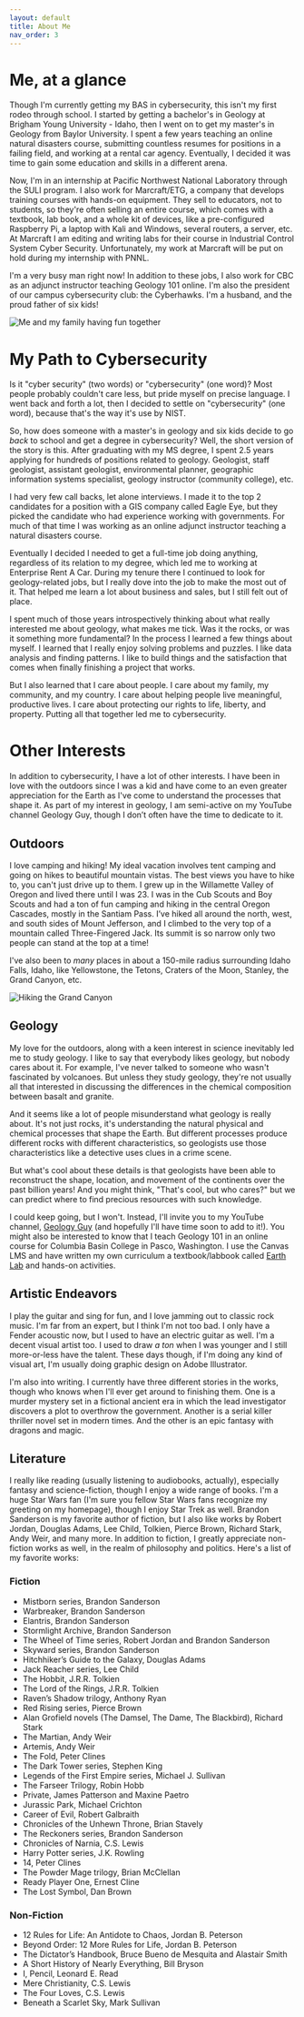 ```yaml
---
layout: default
title: About Me
nav_order: 3
---
```


# Me, at a glance

Though I'm currently getting my BAS in cybersecurity, this isn't my first rodeo through school. I started by getting a bachelor's in Geology at Brigham Young University - Idaho, then I went on to get my master's in Geology from Baylor University. I spent a few years teaching an online natural disasters course, submitting countless resumes for positions in a failing field, and working at a rental car agency. Eventually, I decided it was time to gain some education and skills in a different arena.

Now, I'm in an internship at Pacific Northwest National Laboratory through the SULI program. I also work for Marcraft/ETG, a company that develops training courses with hands-on equipment. They sell to educators, not to students, so they're often selling an entire course, which comes with a textbook, lab book, and a whole kit of devices, like a pre-configured Raspberry Pi, a laptop with Kali and Windows, several routers, a server, etc. At Marcraft I am editing and writing labs for their course in Industrial Control System Cyber Security. Unfortunately, my work at Marcraft will be put on hold during my internship with PNNL.

I'm a very busy man right now! In addition to these jobs, I also work for CBC as an adjunct instructor teaching Geology 101 online. I'm also the president of our campus cybersecurity club: the Cyberhawks. I'm a husband, and the proud father of six kids!

![Me and my family having fun together](/assets/images/family-tree.jpg)

# My Path to Cybersecurity

Is it "cyber security" (two words) or "cybersecurity" (one word)?
Most people probably couldn't care less, but pride myself on precise language. I went back and forth a lot, then I decided to settle on "cybersecurity" (one word), because that's the way it's use by NIST.

So, how does someone with a master's in geology and six kids decide to go _back_ to school and get a degree in cybersecurity? Well, the short version of the story is this. After graduating with my MS degree, I spent 2.5 years applying for hundreds of positions related to geology. Geologist, staff geologist, assistant geologist, environmental planner, geographic information systems specialist, geology instructor (community college), etc.

I had very few call backs, let alone interviews. I made it to the top 2 candidates for a position with a GIS company called Eagle Eye, but they picked the candidate who had experience working with governments. For much of that time I was working as an online adjunct instructor teaching a natural disasters course.

Eventually I decided I needed to get a full-time job doing anything, regardless of its relation to my degree, which led me to working at Enterprise Rent A Car. During my tenure there I continued to look for geology-related jobs, but I really dove into the job to make the most out of it. That helped me learn a lot about business and sales, but I still felt out of place.

I spent much of those years introspectively thinking about what really interested me about geology, what makes me tick. Was it the rocks, or was it something more fundamental? In the process I learned a few things about myself. I learned that I really enjoy solving problems and puzzles. I like data analysis and finding patterns. I like to build things and the satisfaction that comes when finally finishing a project that works.

But I also learned that I care about people. I care about my family, my community, and my country. I care about helping people live meaningful, productive lives. I care about protecting our rights to life, liberty, and property. Putting all that together led me to cybersecurity.


# Other Interests

In addition to cybersecurity, I have a lot of other interests. I have been in love with the outdoors since I was a kid and have come to an even greater appreciation for the Earth as I've come to understand the processes that shape it. As part of my interest in geology, I am semi-active on my YouTube channel Geology Guy, though I don’t often have the time to dedicate to it.

## Outdoors

I love camping and hiking! My ideal vacation involves tent camping and going on hikes to beautiful mountain vistas. The best views you have to hike to, you can't just drive up to them. I grew up in the Willamette Valley of Oregon and lived there until I was 23. I was in the Cub Scouts and Boy Scouts and had a ton of fun camping and hiking in the central Oregon Cascades, mostly in the Santiam Pass. I’ve hiked all around the north, west, and south sides of Mount Jefferson, and I climbed to the very top of a mountain called Three-Fingered Jack. Its summit is so narrow only two people can stand at the top at a time!

I've also been to _many_ places in about a 150-mile radius surrounding Idaho Falls, Idaho, like Yellowstone, the Tetons, Craters of the Moon, Stanley, the Grand Canyon, etc.

![Hiking the Grand Canyon](/assets/images/grand-canyon.jpg)

## Geology

My love for the outdoors, along with a keen interest in science inevitably led me to study geology. I like to say that everybody likes geology, but nobody cares about it. For example, I've never talked to someone who wasn't fascinated by volcanoes. But unless they study geology, they're not usually all that interested in discussing the differences in the chemical composition between basalt and granite.

And it seems like a lot of people misunderstand what geology is really about. It's not just rocks, it's understanding the natural physical and chemical processes that shape the Earth. But different processes produce different rocks with different characteristics, so geologists use those characteristics like a detective uses clues in a crime scene.

But what's cool about these details is that geologists have been able to reconstruct the shape, location, and movement of the continents over the past billion years! And you might think, "That's cool, but who cares?" but we can predict where to find precious resources with such knowledge.

I could keep going, but I won't. Instead, I'll invite you to my YouTube channel, [Geology Guy](https://www.youtube.com/channel/UCxgu9ewOm0o5PVE-Ya75aFg) (and hopefully I'll have time soon to add to it!). You might also be interested to know that I teach Geology 101 in an online course for Columbia Basin College in Pasco, Washington. I use the Canvas LMS and have written my own curriculum a textbook/labbook called [Earth Lab](https://www.amazon.com/Earth-Lab-Exploring-Sciences/dp/053873700X) and hands-on activities.

## Artistic Endeavors

I play the guitar and sing for fun, and I love jamming out to classic rock music. I'm far from an expert, but I think I'm not too bad. I only have a Fender acoustic now, but I used to have an electric guitar as well. I'm a decent visual artist too. I used to draw _a ton_ when I was younger and I still more-or-less have the talent. These days though, if I'm doing any kind of visual art, I'm usually doing graphic design on Adobe Illustrator.

I'm also into writing. I currently have three different stories in the works, though who knows when I'll ever get around to finishing them. One is a murder mystery set in a fictional ancient era in which the lead investigator discovers a plot to overthrow the government. Another is a serial killer thriller novel set in modern times. And the other is an epic fantasy with dragons and magic.

## Literature

I really like reading (usually listening to audiobooks, actually), especially fantasy and science-fiction, though I enjoy a wide range of books. I'm a huge Star Wars fan (I'm sure you fellow Star Wars fans recognize my greeting on my homepage), though I enjoy Star Trek as well. Brandon Sanderson is my favorite author of fiction, but I also like works by Robert Jordan, Douglas Adams, Lee Child, Tolkien, Pierce Brown, Richard Stark, Andy Weir, and many more. In addition to fiction, I greatly appreciate non-fiction works as well, in the realm of philosophy and politics. Here's a list of my favorite works:

### Fiction

*	Mistborn series, Brandon Sanderson
*	Warbreaker, Brandon Sanderson
*	Elantris, Brandon Sanderson
*	Stormlight Archive, Brandon Sanderson
*	The Wheel of Time series, Robert Jordan and Brandon Sanderson
*	Skyward series, Brandon Sanderson
*	Hitchhiker’s Guide to the Galaxy, Douglas Adams
*	Jack Reacher series, Lee Child
*	The Hobbit, J.R.R. Tolkien
*	The Lord of the Rings, J.R.R. Tolkien
*	Raven’s Shadow trilogy, Anthony Ryan
*	Red Rising series, Pierce Brown
*	Alan Grofield novels (The Damsel, The Dame, The Blackbird), Richard Stark
*	The Martian, Andy Weir
*	Artemis, Andy Weir
*	The Fold, Peter Clines
*	The Dark Tower series, Stephen King
*	Legends of the First Empire series, Michael J. Sullivan
*	The Farseer Trilogy, Robin Hobb
*	Private, James Patterson and Maxine Paetro
*	Jurassic Park, Michael Crichton
*	Career of Evil, Robert Galbraith
*	Chronicles of the Unhewn Throne, Brian Stavely
*	The Reckoners series, Brandon Sanderson
*	Chronicles of Narnia, C.S. Lewis
*	Harry Potter series, J.K. Rowling
*	14, Peter Clines
*	The Powder Mage trilogy, Brian McClellan
*	Ready Player One, Ernest Cline
*	The Lost Symbol, Dan Brown

### Non-Fiction
*	12 Rules for Life: An Antidote to Chaos, Jordan B. Peterson
*	Beyond Order: 12 More Rules for Life, Jordan B. Peterson
*	The Dictator’s Handbook, Bruce Bueno de Mesquita and Alastair Smith
*	A Short History of Nearly Everything, Bill Bryson
*	I, Pencil, Leonard E. Read
*	Mere Christianity, C.S. Lewis
*	The Four Loves, C.S. Lewis
*	Beneath a Scarlet Sky, Mark Sullivan